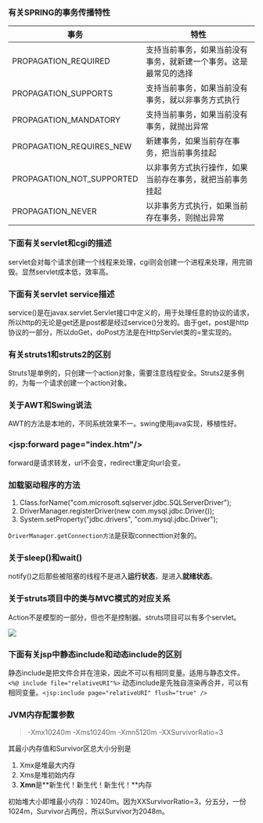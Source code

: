 ### 有关SPRING的事务传播特性

|事务|特性|
|----|----|
|PROPAGATION_REQUIRED|支持当前事务，如果当前没有事务，就新建一个事务。这是最常见的选择|
|PROPAGATION_SUPPORTS|支持当前事务，如果当前没有事务，就以非事务方式执行|
|PROPAGATION_MANDATORY|支持当前事务，如果当前没有事务，就抛出异常|
|PROPAGATION_REQUIRES_NEW|新建事务，如果当前存在事务，把当前事务挂起|
|PROPAGATION_NOT_SUPPORTED|以非事务方式执行操作，如果当前存在事务，就把当前事务挂起|
|PROPAGATION_NEVER|以非事务方式执行，如果当前存在事务，则抛出异常|

### 下面有关servlet和cgi的描述
servlet会对每个请求创建一个线程来处理，cgi则会创建一个进程来处理，用完销毁。显然servlet成本低，效率高。

### 下面有关servlet service描述
service()是在javax.servlet.Servlet接口中定义的，用于处理任意的协议的请求，所以http的无论是get还是post都是经过service()分发的。由于get，post是http协议的一部分，所以doGet，doPost方法是在HttpServlet类的=里实现的。

### 有关struts1和struts2的区别
Struts1是单例的，只创建一个action对象，需要注意线程安全。Struts2是多例的，为每一个请求创建一个action对象。

### 关于AWT和Swing说法
AWT的方法是本地的，不同系统效果不一。swing使用java实现，移植性好。

### &lt;jsp:forward page="index.htm"/&gt;
forward是请求转发，url不会变，redirect重定向url会变。

### 加载驱动程序的方法
1. Class.forName("com.microsoft.sqlserver.jdbc.SQLServerDriver");
2. DriverManager.registerDriver(new com.mysql.jdbc.Driver());
3. System.setProperty("jdbc.drivers", "com.mysql.jdbc.Driver");

`DriverManager.getConnection方法`是获取connecttion对象的。

### 关于sleep()和wait()
notify()之后那些被阻塞的线程不是进入**运行状态**，是进入**就绪状态**。

### 关于struts项目中的类与MVC模式的对应关系
Action不是模型的一部分，但也不是控制器。struts项目可以有多个servlet。

![](/file/blog/code/20180320/uploadfiles.nowcoder.net-images-20170816-6740262_1502892230619_8AA0BB8C0EEED931C8EE12011A5E8E1B)

### 下面有关jsp中静态include和动态include的区别
静态include是把文件合并在渲染，因此不可以有相同变量。适用与静态文件。` <%@ include file="relativeURI"%>`
动态include是先独自渲染再合并，可以有相同变量。`<jsp:include page="relativeURI" flush="true" />`

### JVM内存配置参数
> -Xmx10240m -Xms10240m -Xmn5120m -XXSurvivorRatio=3

其最小内存值和Survivor区总大小分别是

1. Xmx是堆最大内存
2. Xms是堆初始内存
3. **Xmn**是**新生代！新生代！新生代！**内存

初始堆大小即堆最小内存：10240m。因为XXSurvivorRatio=3，分五分，一份1024m，Survivor占两份，所以Survivor为2048m。